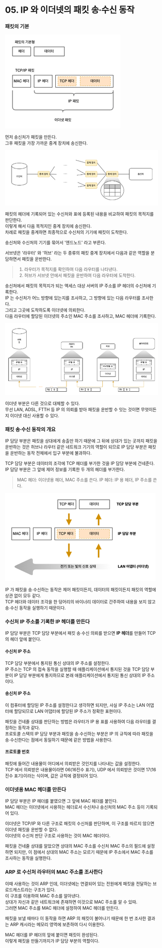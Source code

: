 # 05. IP 와 이더넷의 패킷 송∙수신 동작 

### 패킷의 기본

![패킷의 모습](images/IMG_02_05_01.png)

먼저 송신처가 패킷을 만든다.  
그후 패킷을 가장 가까운 중계 장치에 송신한다.

![중계장치](images/IMG_02_05_02.png)

패킷의 헤더에 기록되어 있는 수신처와 표에 등록된 내용을 비교하여 패킷의 목적지를 판단한다.  
이렇게 해서 다음 목적지인 중계 장치에 송신한다.  
차례로 패킷을 중계하면 최종적으로 수신처의 기기에 패킷이 도착한다.

송신처와 수신처의 기기를 묶어서 '엔드노드' 라고 부른다.

서브넷은 '라우터' 와 '허브' 라는 두 종류의 패킷 중계 장치에서 다음과 같은 역할을 분담하면서 패킷을 운반한다.
> 1. 라우터가 목적지를 확인하여 다음 라우터를 나타낸다.
> 2. 허브가 서브넷 안에서 패킷을 운반하여 다음 라우터에 도착한다.

송신처에서 패킷의 목적지가 되는 액세스 대상 서버의 IP 주소를 IP 헤더의 수신처에 기록한다.  
IP 는 수신처가 어느 방향에 있는지를 조사하고, 그 방향에 있는 다음 라우터를 조사한다.  
그리고 그곳에 도착하도록 이더넷에 의뢰한다.  
다음 라우터에 할당된 이더넷의 주소인 MAC 주소를 조사하고, MAC 헤더에 기록한다.

![패킷을 운반하는 원리](images/IMG_02_05_03.png)

이더넷 부분은 다른 것으로 대체할 수 있다.  
무선 LAN, ADSL, FTTH 등 IP 의 의뢰를 받아 패킷을 운반할 수 잇는 것이면 무엇이든지 이더넷 대신 사용할 수 있다.

### 패킷 송∙수신 동작의 개요

IP 담당 부분은 패킷을 상대에게 송출만 하기 때문에 그 뒤에 상대가 있는 곳까지 패킷을 운반하는 것은 허브나 라우터 같은 네트워크 기기의 역할이 되므로 
IP 담당 부분은 패킷을 운반하는 동작 전체에서 입구 부분에 불과하다.

TCP 담당 부분은 데이터의 조각에 TCP 헤더를 부가한 것을 IP 담당 부분에 건네준다.   
IP 담당 부분은 그 앞에 제어 정보를 기록한 두 개의 헤더를 부가한다.  
> MAC 헤더: 이더넷용 헤더, MAC 주소를 쓴다.
> IP 헤더: IP 용 헤더, IP 주소를 쓴다.

![패킷 송∙수신 동작의 모습](images/IMG_02_05_04.png)

IP 가 패킷을 송∙수신하는 동작은 제어 패킷이든지, 데이터의 패킷이든지 패킷의 역할에 상관 없이 모두 같다.  
TCP 헤더와 데이터 조각을 한 덩어리의 바이너리 데이터로 간주하여 내용을 보지 않고 송∙수신 동작을 실행하기 때문이다.

### 수신처 IP 주소를 기록한 IP 헤더를 만든다

IP 담당 부분은 TCP 담당 부분에서 패킷 송∙수신 의뢰를 받으면 **IP 헤더**를 만들어 TCP 의 헤더 앞에 붙인다.

#### 수신처 IP 주소
TCP 담당 부분에서 통지된 통신 상대의 IP 주소를 설정한다.  
IP 주소는 TCP 의 접속 동작을 실행할 때 애플리케이션에서 통지된 것을 TCP 담당 부분이 IP 담당 부분에게 통지하므로 본래 애플리케이션에서 통지된 통신 상대의 IP 주소이다.

#### 송신처 IP 주소
이 컴퓨터에 할당된 IP 주소를 설정한다고 생각하면 되지만, 사실 IP 주소는 LAN 어댑터에 할당되므로 LAN 어댑터에 할당된 IP 주소가 정확한 표현이다.

패킷을 건네줄 상대를 판단하는 방법은 라우터가 IP 용 표를 사용하여 다음 라우터를 결정하는 동작과 같다.  
프로토콜 스택의 IP 담당 부분과 패킷을 송∙수신하는 부분은 IP 의 규칙에 따라 패킷을 송∙수신한다는 점에서 동일하기 때문에 같은 방법을 사용한다.

#### 프로토콜 번호
패킷에 들어간 내용물이 어디에서 의뢰받은 것인지를 나타내는 값을 설정한다.  
TCP 에서 의뢰받은 내용물이라면 06(16진수 표기), UDP 에서 의뢰받은 것이면 17(16진수 표기)이라는 식이며, 값은 규칙에 결정되어 있다.

### 이더넷용 MAC 헤더를 만든다

IP 담당 부분은 IP 헤더를 붙였으면 그 앞에 MAC 헤더를 붙인다.  
MAC 헤더는 이더넷에서 사용하는 헤더로서 수신처나 송신처의 MAC 주소 등이 기록되어 있다.

이더넷은 TCP/IP 와 다른 구조로 패킷의 수신처를 판단하며, 이 구조를 따르지 않으면 이더넷 패킷을 운반할 수 없다.  
이더넷의 수신처 판단 구조로 사용하는 것이 MAC 헤더이다.

패킷을 건네줄 상대를 알았으면 상대의 MAC 주소를 수신처 MAC 주소의 필드에 설정하면 되지만, 이 점에서 상대의 MAC 주소는 모르기 때문에 IP 주소에서 MAC 주소를 조사하는 동작을 실행한다.

### ARP 로 수신처 라우터의 MAC 주소를 조사한다

이때 사용하는 것이 ARP 인데, 이더넷에는 연결되어 있는 전원에게 패킷을 전달하는 브로드캐스트라는 구조가 있다.  
이 구조를 이용하여 MAC 주소를 알아낸다.  
상대가 자신과 같은 네트워크에 존재하면 이것으로 MAC 주소를 알 수 있따.  
그러면 MAC 주소를 MAC 헤더에 설정하여 MAC 헤더를 만든다.

패킷을 보낼 때마다 이 동작을 하면 ARP 의 패킷이 불어나기 때문에 한 번 조사한 결과는 ARP 캐시라는 메모리 영역에 보존하여 다시 이용한다.

MAC 헤더를 IP 헤더의 앞에 붙이면 패킷이 완성된다.  
이렇게 패킷을 만들기까지가 IP 담당 부분의 역할이다.